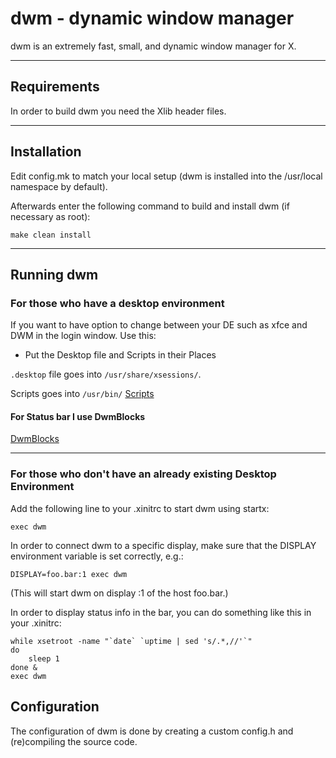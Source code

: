 # dwm - dynamic window manager
dwm is an extremely fast, small, and dynamic window manager for X.

---
## Requirements
In order to build dwm you need the Xlib header files.

---
## Installation
Edit config.mk to match your local setup (dwm is installed into
the /usr/local namespace by default).

Afterwards enter the following command to build and install dwm (if
necessary as root):

    make clean install


---
## Running dwm

### For those who have a desktop environment
If you want to have option to change between your DE such as xfce and DWM in the login window. Use this:
- Put the Desktop file and Scripts in their Places

`.desktop` file goes into `/usr/share/xsessions/`.

Scripts goes into `/usr/bin/` [Scripts](Scripts/README.md)

#### For Status bar I use DwmBlocks
[DwmBlocks](https://github.com/HimanshuGoswamiii/dwmblocks)

---
### For those who don't have an already existing Desktop Environment
Add the following line to your .xinitrc to start dwm using startx:

    exec dwm

In order to connect dwm to a specific display, make sure that
the DISPLAY environment variable is set correctly, e.g.:

    DISPLAY=foo.bar:1 exec dwm

(This will start dwm on display :1 of the host foo.bar.)

In order to display status info in the bar, you can do something
like this in your .xinitrc:

    while xsetroot -name "`date` `uptime | sed 's/.*,//'`"
    do
    	sleep 1
    done &
    exec dwm


Configuration
-------------
The configuration of dwm is done by creating a custom config.h
and (re)compiling the source code.
